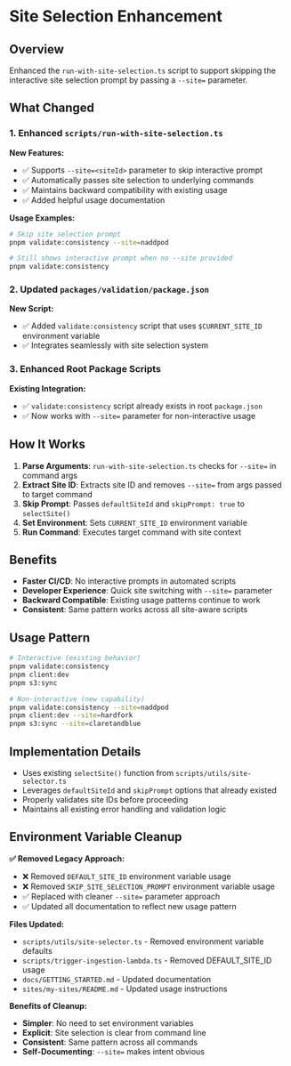 # Site Selection Enhancement

## Overview

Enhanced the `run-with-site-selection.ts` script to support skipping the interactive site selection prompt by passing a `--site=` parameter.

## What Changed

### 1. Enhanced `scripts/run-with-site-selection.ts`

**New Features:**
- ✅ Supports `--site=<siteId>` parameter to skip interactive prompt
- ✅ Automatically passes site selection to underlying commands
- ✅ Maintains backward compatibility with existing usage
- ✅ Added helpful usage documentation

**Usage Examples:**
```bash
# Skip site selection prompt
pnpm validate:consistency --site=naddpod

# Still shows interactive prompt when no --site provided
pnpm validate:consistency
```

### 2. Updated `packages/validation/package.json`

**New Script:**
- ✅ Added `validate:consistency` script that uses `$CURRENT_SITE_ID` environment variable
- ✅ Integrates seamlessly with site selection system

### 3. Enhanced Root Package Scripts

**Existing Integration:**
- ✅ `validate:consistency` script already exists in root `package.json`
- ✅ Now works with `--site=` parameter for non-interactive usage

## How It Works

1. **Parse Arguments**: `run-with-site-selection.ts` checks for `--site=` in command args
2. **Extract Site ID**: Extracts site ID and removes `--site=` from args passed to target command
3. **Skip Prompt**: Passes `defaultSiteId` and `skipPrompt: true` to `selectSite()`
4. **Set Environment**: Sets `CURRENT_SITE_ID` environment variable
5. **Run Command**: Executes target command with site context

## Benefits

- **Faster CI/CD**: No interactive prompts in automated scripts
- **Developer Experience**: Quick site switching with `--site=` parameter
- **Backward Compatible**: Existing usage patterns continue to work
- **Consistent**: Same pattern works across all site-aware scripts

## Usage Pattern

```bash
# Interactive (existing behavior)
pnpm validate:consistency
pnpm client:dev
pnpm s3:sync

# Non-interactive (new capability)
pnpm validate:consistency --site=naddpod
pnpm client:dev --site=hardfork
pnpm s3:sync --site=claretandblue
```

## Implementation Details

- Uses existing `selectSite()` function from `scripts/utils/site-selector.ts`
- Leverages `defaultSiteId` and `skipPrompt` options that already existed
- Properly validates site IDs before proceeding
- Maintains all existing error handling and validation logic

## Environment Variable Cleanup

**✅ Removed Legacy Approach:**
- ❌ Removed `DEFAULT_SITE_ID` environment variable usage
- ❌ Removed `SKIP_SITE_SELECTION_PROMPT` environment variable usage
- ✅ Replaced with cleaner `--site=` parameter approach
- ✅ Updated all documentation to reflect new usage pattern

**Files Updated:**
- `scripts/utils/site-selector.ts` - Removed environment variable defaults
- `scripts/trigger-ingestion-lambda.ts` - Removed DEFAULT_SITE_ID usage  
- `docs/GETTING_STARTED.md` - Updated documentation
- `sites/my-sites/README.md` - Updated usage instructions

**Benefits of Cleanup:**
- **Simpler**: No need to set environment variables
- **Explicit**: Site selection is clear from command line
- **Consistent**: Same pattern across all commands
- **Self-Documenting**: `--site=` makes intent obvious 